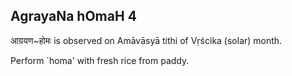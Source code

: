 ## AgrayaNa hOmaH 4

आग्रयण~होमः is observed on Amāvāsyā tithi of Vṛścika (solar) month.

Perform `homa' with fresh rice from paddy.

